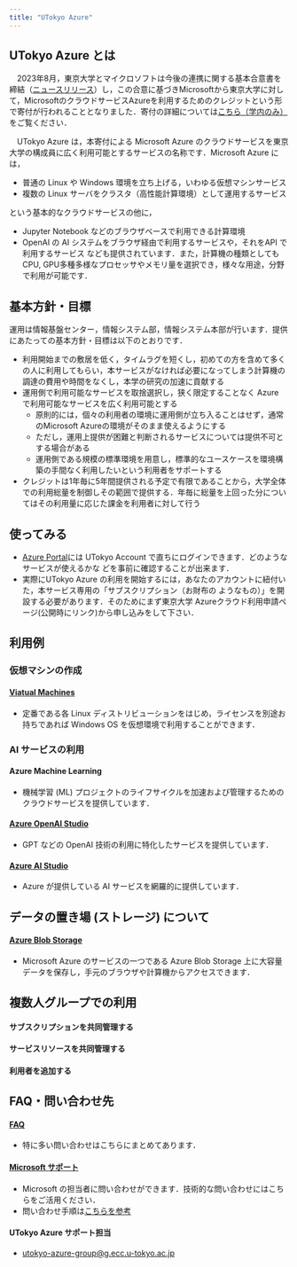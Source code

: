 ```yaml
---
title: "UTokyo Azure"
---
```


## UTokyo Azure とは

　2023年8月，東京大学とマイクロソフトは今後の連携に関する基本合意書を締結（[ニュースリリース](https://www.u-tokyo.ac.jp/focus/ja/articles/z1701_00012.html)）し，この合意に基づきMicrosoftから東京大学に対して，MicrosoftのクラウドサービスAzureを利用するためのクレジットという形で寄付が行われることとなりました．寄付の詳細については[こちら（学内のみ）](https://univtokyo.sharepoint.com/sites/utokyoportal/wiki/d/UTokyoAzure_Credit.aspx)をご覧ください．

　UTokyo Azure は，本寄付による Microsoft Azure のクラウドサービスを東京大学の構成員に広く利用可能とするサービスの名称です．Microsoft Azure には，
- 普通の Linux や Windows 環境を立ち上げる，いわゆる仮想マシンサービス
- 複数の Linux サーバをクラスタ（高性能計算環境）として運用するサービス

という基本的なクラウドサービスの他に，

- Jupyter Notebook などのブラウザベースで利用できる計算環境
- OpenAI の AI システムをブラウザ経由で利用するサービスや，それをAPI で利用するサービス
なども提供されています．また，計算機の種類としてもCPU, GPU多種多様なプロセッサやメモリ量を選択でき，様々な用途，分野で利用が可能です．


## 基本方針・目標

運用は情報基盤センター，情報システム部，情報システム本部が行います．提供にあたっての基本方針・目標は以下のとおりです．

- 利用開始までの敷居を低く，タイムラグを短くし，初めての方を含めて多くの人に利用してもらい，本サービスがなければ必要になってしまう計算機の調達の費用や時間をなくし，本学の研究の加速に貢献する
- 運用側で利用可能なサービスを取捨選択し，狭く限定することなく Azure で利用可能なサービスを広く利用可能とする
  - 原則的には，個々の利用者の環境に運用側が立ち入ることはせず，通常のMicrosoft Azureの環境がそのまま使えるようにする
  - ただし，運用上提供が困難と判断されるサービスについては提供不可とする場合がある
  - 運用側である規模の標準環境を用意し，標準的なユースケースを環境構築の手間なく利用したいという利用者をサポートする
- クレジットは1年毎に5年間提供される予定で有限であることから，大学全体での利用総量を制御しその範囲で提供する．年毎に総量を上回った分についてはその利用量に応じた課金を利用者に対して行う


## 使ってみる
- [Azure Portal](https://portal.azure.com/)には UTokyo Account で直ちにログインできます．どのようなサービスが使えるかな どを事前に確認することが出来ます．
- 実際にUTokyo Azure の利用を開始するには，あなたのアカウントに紐付いた，本サービス専用の「サブスクリプション（お財布の ようなもの）」を開設する必要があります．そのためにまず東京大学 Azureクラウド利用申請ページ(公開時にリンク)から申し込みをして下さい．


## 利用例

### 仮想マシンの作成

#### [Viatual Machines](/research_computing/utokyo_azure/virtualmachine/)

- 定番である各 Linux ディストリビューションをはじめ，ライセンスを別途お持ちであれば Windows OS を仮想環境で利用することができます．


### AI サービスの利用

#### Azure Machine Learning

- 機械学習 (ML) プロジェクトのライフサイクルを加速および管理するためのクラウドサービスを提供しています．

#### [Azure OpenAI Studio](/research_computing/utokyo_azure/openai/openai)

- GPT などの OpenAI 技術の利用に特化したサービスを提供しています．

#### [Azure AI Studio](/research_computing/utokyo_azure/openai/azureai)

- Azure が提供している AI サービスを網羅的に提供しています．


## データの置き場 (ストレージ) について

#### [Azure Blob Storage](/research_computing/utokyo_azure/storage/)

- Microsoft Azure のサービスの一つである Azure Blob Storage 上に大容量データを保存し，手元のブラウザや計算機からアクセスできます．


## 複数人グループでの利用

#### サブスクリプションを共同管理する

#### サービスリソースを共同管理する

#### 利用者を追加する


## FAQ・問い合わせ先

#### [FAQ](/research_computing/utokyo_azure/faq/)
- 特に多い問い合わせはこちらにまとめてあります．

#### [Microsoft サポート](https://portal.azure.com/#view/Microsoft_Azure_Support/HelpAndSupportBlade/~/overview)
- Microsoft の担当者に問い合わせができます．技術的な問い合わせにはこちらをご活用ください．
- 問い合わせ手順は[こちらを参考](/research_computing/utokyo_azure/support/)

#### UTokyo Azure サポート担当
- utokyo-azure-group@g.ecc.u-tokyo.ac.jp
